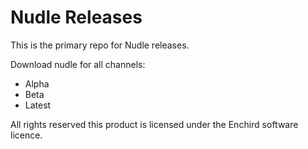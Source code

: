 # Nudle Releases
This is the primary repo for Nudle releases.

Download nudle for all channels:
- Alpha
- Beta
- Latest

All rights reserved this product is licensed under the Enchird software licence.
